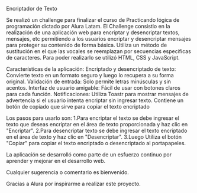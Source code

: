 Encriptador de Texto

Se realizó un challenge para finalizar el curso de Practicando lógica de programación dictado por Alura Latam. 
El Challenge consistio en la realización de una aplicación web para encriptar y desencriptar textos, mensajes, etc permitiendo a los usuarios encriptar y desencriptar mensajes para proteger su contenido de forma básica. 
Utiliza un método de sustitución en el que las vocales se reemplazan por secuencias específicas de caracteres. Para poder realizarlo se utilizó HTML, CSS y JavaScript.

Características de la aplicación:
Encriptado y desencriptado de texto: Convierte texto en un formato seguro y luego lo recupera a su forma original.
Validación de entrada: Solo permite letras minúsculas y sin acentos.
Interfaz de usuario amigable: Fácil de usar con botones claros para cada función.
Notificaciones: Utiliza Toastr para mostrar mensajes de advertencia si el usuario intenta encriptar sin ingresar texto.
Contiene un botón de copiado que sirve para copiar el texto encriptado

Los pasos para usarlo son:
1.Para encriptar el texto se debe ingresar el texto que deseas encriptar en el área de texto proporcionada y haz clic en "Encriptar".
2.Para desencriptar texto se debe ingresar el texto encriptado en el área de texto y haz clic en "Desencriptar".
3.Luego Utiliza el botón "Copiar" para copiar el texto encriptado o desencriptado al portapapeles.

La aplicación se desarrolló como parte de un esfuerzo continuo por aprender y mejorar en el desarrollo web. 

Cualquier sugerencia o comentario es bienvenido. 

Gracias a Alura por inspirarme a realizar este proyecto.

